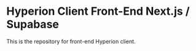 # Hyperion Client Front-End Next.js / Supabase

This is the repository for front-end Hyperion client.